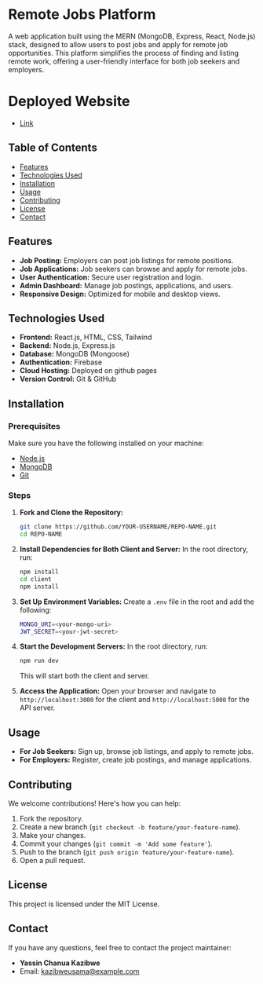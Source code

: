 # Remote Jobs Platform

A web application built using the MERN (MongoDB, Express, React, Node.js) stack, designed to allow users to post jobs and apply for remote job opportunities. This platform simplifies the process of finding and listing remote work, offering a user-friendly interface for both job seekers and employers.
# Deployed Website
- [Link](https://remotenomad.netlify.app/)

## Table of Contents
- [Features](#features)
- [Technologies Used](#technologies-used)
- [Installation](#installation)
- [Usage](#usage)
- [Contributing](#contributing)
- [License](#license)
- [Contact](#contact)

## Features
- **Job Posting:** Employers can post job listings for remote positions.
- **Job Applications:** Job seekers can browse and apply for remote jobs.
- **User Authentication:** Secure user registration and login.
- **Admin Dashboard:** Manage job postings, applications, and users.
- **Responsive Design:** Optimized for mobile and desktop views.

## Technologies Used
- **Frontend:** React.js, HTML, CSS, Tailwind
- **Backend:** Node.js, Express.js
- **Database:** MongoDB (Mongoose)
- **Authentication:** Firebase
- **Cloud Hosting:** Deployed on github pages
- **Version Control:** Git & GitHub

## Installation

### Prerequisites
Make sure you have the following installed on your machine:
- [Node.js](https://nodejs.org/)
- [MongoDB](https://www.mongodb.com/)
- [Git](https://git-scm.com/)

### Steps

1. **Fork and Clone the Repository:**
   ```bash
   git clone https://github.com/YOUR-USERNAME/REPO-NAME.git
   cd REPO-NAME
   ```

2. **Install Dependencies for Both Client and Server:**
   In the root directory, run:
   ```bash
   npm install
   cd client
   npm install
   ```

3. **Set Up Environment Variables:**
   Create a `.env` file in the root and add the following:
   ```bash
   MONGO_URI=<your-mongo-uri>
   JWT_SECRET=<your-jwt-secret>
   ```

4. **Start the Development Servers:**
   In the root directory, run:
   ```bash
   npm run dev
   ```

   This will start both the client and server.

5. **Access the Application:**
   Open your browser and navigate to `http://localhost:3000` for the client and `http://localhost:5000` for the API server.

## Usage

- **For Job Seekers:** Sign up, browse job listings, and apply to remote jobs.
- **For Employers:** Register, create job postings, and manage applications.

## Contributing

We welcome contributions! Here's how you can help:

1. Fork the repository.
2. Create a new branch (`git checkout -b feature/your-feature-name`).
3. Make your changes.
4. Commit your changes (`git commit -m 'Add some feature'`).
5. Push to the branch (`git push origin feature/your-feature-name`).
6. Open a pull request.

## License

This project is licensed under the MIT License.

## Contact

If you have any questions, feel free to contact the project maintainer:

- **Yassin Chanua Kazibwe**
- Email: kazibweusama@example.com
